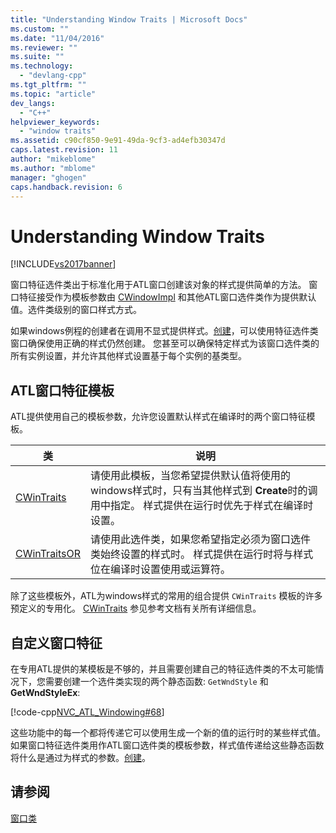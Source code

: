 ```yaml
---
title: "Understanding Window Traits | Microsoft Docs"
ms.custom: ""
ms.date: "11/04/2016"
ms.reviewer: ""
ms.suite: ""
ms.technology: 
  - "devlang-cpp"
ms.tgt_pltfrm: ""
ms.topic: "article"
dev_langs: 
  - "C++"
helpviewer_keywords: 
  - "window traits"
ms.assetid: c90cf850-9e91-49da-9cf3-ad4efb30347d
caps.latest.revision: 11
author: "mikeblome"
ms.author: "mblome"
manager: "ghogen"
caps.handback.revision: 6
---
```

# Understanding Window Traits
[!INCLUDE[vs2017banner](../assembler/inline/includes/vs2017banner.md)]

窗口特征选件类出于标准化用于ATL窗口创建该对象的样式提供简单的方法。  窗口特征接受作为模板参数由 [CWindowImpl](../atl/reference/cwindowimpl-class.md) 和其他ATL窗口选件类作为提供默认值。选件类级别的窗口样式方式。  
  
 如果windows例程的创建者在调用不显式提供样式。[创建](../Topic/CWindowImpl::Create.md)，可以使用特征选件类窗口确保使用正确的样式仍然创建。  您甚至可以确保特定样式为该窗口选件类的所有实例设置，并允许其他样式设置基于每个实例的基类型。  
  
## ATL窗口特征模板  
 ATL提供使用自己的模板参数，允许您设置默认样式在编译时的两个窗口特征模板。  
  
|类|说明|  
|-------|--------|  
|[CWinTraits](../atl/reference/cwintraits-class.md)|请使用此模板，当您希望提供默认值将使用的windows样式时，只有当其他样式到 **Create**时的调用中指定。  样式提供在运行时优先于样式在编译时设置。|  
|[CWinTraitsOR](../atl/reference/cwintraitsor-class.md)|请使用此选件类，如果您希望指定必须为窗口选件类始终设置的样式时。  样式提供在运行时将与样式位在编译时设置使用或运算符。|  
  
 除了这些模板外，ATL为windows样式的常用的组合提供 `CWinTraits` 模板的许多预定义的专用化。  [CWinTraits](../atl/reference/cwintraits-class.md) 参见参考文档有关所有详细信息。  
  
## 自定义窗口特征  
 在专用ATL提供的某模板是不够的，并且需要创建自己的特征选件类的不太可能情况下，您需要创建一个选件类实现的两个静态函数: `GetWndStyle` 和 **GetWndStyleEx**:  
  
 [!code-cpp[NVC_ATL_Windowing#68](../atl/codesnippet/CPP/understanding-window-traits_1.h)]  
  
 这些功能中的每一个都将传递它可以使用生成一个新的值的运行时的某些样式值。  如果窗口特征选件类用作ATL窗口选件类的模板参数，样式值传递给这些静态函数将什么是通过为样式的参数。[创建](../Topic/CWindowImpl::Create.md)。  
  
## 请参阅  
 [窗口类](../atl/atl-window-classes.md)